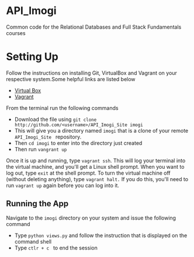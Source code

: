 # API_Imogi

Common code for the Relational Databases and Full Stack Fundamentals courses

# Setting Up
Follow the instructions on installing Git, VirtualBox and Vagrant on your respective system.Some helpful links are listed below
* [Virtual Box](https://www.virtualbox.org/wiki/Linux_Downloads)
* [Vagrant](https://www.vagrantup.com/downloads.html)

From the terminal run the following commands 
- Download the file using ```git clone http://github.com/<username>/API_Imogi_Site imogi```
- This will give you a directory named ```imogi``` that is a clone of your remote ```API_Imogi_Site ``` repository.
- Then ```cd imogi``` to enter into the directory just created
- Then run ```vangrant up```

Once it is up and running, type ```vagrant ssh```. This will log your terminal into the virtual machine, and you'll get a Linux
shell prompt. When you want to log out, type ```exit``` at the shell prompt. To turn the virtual machine off (without deleting
anything), type ```vagrant halt.``` If you do this, you'll need to run ```vagrant up``` again before you can log into it.

## Running the App
Navigate to the ```imogi``` directory on your system and issue the following command
- Type ```python views.py``` and follow the instruction that is displayed on the command shell
- Type ```ctlr + c ``` to end the session
